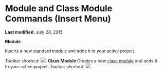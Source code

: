 
# Module and Class Module Commands (Insert Menu)

 **Last modified:** July 28, 2015

 **Module**

Inserts a new  [standard module](b8bdf64f-5920-1ae9-16d0-b26d09524a30.md) and adds it to your active project.

Toolbar shortcut: 
![](../images/tbr_mod_ZA01201714.gif).
 **Class Module**
Creates a new  [class module](b8bdf64f-5920-1ae9-16d0-b26d09524a30.md) and adds it to your active project.
Toolbar shortcut: 
![](../images/tbr_cmod_ZA01201688.gif).
